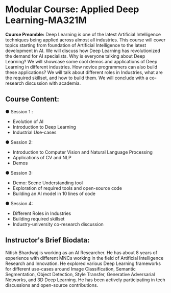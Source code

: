 # Modular Course: Applied Deep Learning-MA321M

**Course Preamble:** Deep Learning is one of the latest Artificial Intelligence techniques being applied across almost all industries. This course will cover topics starting from foundation of Artificial Intelligence to the latest development in AI. We will discuss how Deep Learning has revolutionized the demand for AI specialists. Why is everyone talking about Deep Learning? We will showcase some cool demos and applications of Deep Learning in different industries. How novice programmers can also build these applications? We will talk about different roles in Industries, what are the required skillset, and how to build them. We will conclude with a co-research discussion with academia.

## Course Content:
● Session 1 :
* Evolution of AI
* Introduction to Deep Learning
* Industrial Use-cases

● Session 2:
* Introduction to Computer Vision and Natural Language Processing
* Applications of CV and NLP
* Demos

● Session 3:
* Demo: Scene Understanding tool
* Exploration of required tools and open-source code
* Building an AI model in 10 lines of code

● Session 4:
* Different Roles in Industries
* Building required skillset
* Industry-university co-research discussion


## Instructor's Brief Biodata:
Nitish Bhardwaj is working as an AI Researcher. He has about 8 years of experience with different MNCs working in the field of Artificial Intelligence Research and Innovation. He explored various Deep Learning frameworks for different use-cases around Image Classification, Semantic Segmentation, Object Detection, Style Transfer, Generative Adversarial Networks, and 3D Deep Learning. He has been actively participating in tech discussions and open-source contributions.
